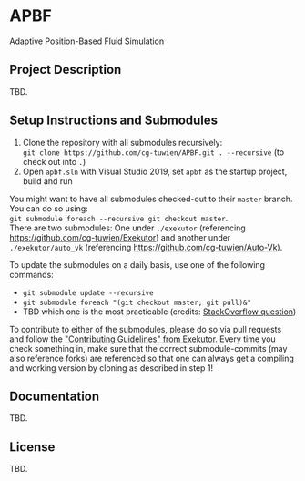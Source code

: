 # APBF
Adaptive Position-Based Fluid Simulation

## Project Description

TBD.

## Setup Instructions and Submodules

1. Clone the repository with all submodules recursively:       
`git clone https://github.com/cg-tuwien/APBF.git . --recursive` (to check out into `.`)
2. Open `apbf.sln` with Visual Studio 2019, set `apbf` as the startup project, build and run

You might want to have all submodules checked-out to their `master` branch. You can do so using:      
`git submodule foreach --recursive git checkout master`.       
There are two submodules: One under `./exekutor` (referencing https://github.com/cg-tuwien/Exekutor) and another under `./exekutor/auto_vk` (referencing https://github.com/cg-tuwien/Auto-Vk).    

To update the submodules on a daily basis, use one of the following commands:
* `git submodule update --recursive`
* `git submodule foreach "(git checkout master; git pull)&"`
* TBD which one is the most practicable (credits: [StackOverflow question](https://stackoverflow.com/questions/1030169/easy-way-to-pull-latest-of-all-git-submodules))

To contribute to either of the submodules, please do so via pull requests and follow the ["Contributing Guidelines" from Exekutor](https://github.com/cg-tuwien/Exekutor/blob/master/CONTRIBUTING.md). Every time you check something in, make sure that the correct submodule-commits (may also reference forks) are referenced so that one can always get a compiling and working version by cloning as described in step 1!

## Documentation 

TBD.

## License 

TBD.
